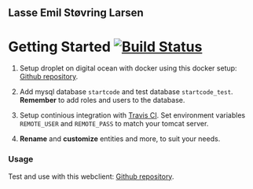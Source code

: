 
## Lasse Emil Støvring Larsen
# Getting Started [![Build Status](https://travis-ci.org/JoakimKSS/Sem3Flow3Week3ca3backend.svg?branch=master)](https://travis-ci.org/JoakimKSS/Sem3Flow3Week3ca3backend.svg?branch=master)

1. Setup droplet on digital ocean with docker using this docker setup: [Github repository](https://github.com/Hartmannsolution/tomcat_mysql_nginx_docker.git "Github.com").

2. Add mysql database `startcode` and test database `startcode_test`. __Remember__ to add roles and users to the database.

3. Setup continious integration with [Travis CI](https://www.travis.org "travis.org").  Set environment variables `REMOTE_USER` and `REMOTE_PASS` to match your tomcat server.

4. __Rename__ and __customize__ entities and more, to suit your needs.

### Usage
Test and use with this webclient: [Github repository](https://github.com/JoakimKSS/Sem3Flow3Week3ca3webclient "Github.com").
